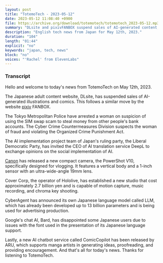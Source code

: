 ```yaml
---
layout: post
title: "TotemoTech - 2023-05-12"
date: 2023-05-12 11:08:40 +0900
file: https://archive.org/download/totemotech/totemotech_2023-05-12.mp3
summary: "DLsite and pixivFANBOX suspend sales of AI-generated content, Tokyo police arrest woman for SIM swap scam, & more…"
description: "English tech news from Japan for May 12th, 2023."
duration: "104"
length: "01:44"
explicit: "no"
keywords: "japan, tech, news"
block: "no"
voices: "'Rachel' from ElevenLabs"
---
```


### Transcript

Hello and welcome to today's news from TotemoTech on May 12th, 2023.

The Japanese adult content website, DLsite, has suspended sales of AI-generated illustrations and comics. This follows a similar move by the website [pixiv](/companies/pixiv) FANBOX.

The Tokyo Metropolitan Police have arrested a woman on suspicion of using the SIM swap scam to steal money from other people's bank accounts. The Cyber Crime Countermeasures Division suspects the woman of fraud and violating the Organized Crime Punishment Act.

The AI implementation project team of Japan's ruling party, the Liberal Democratic Party, has invited the CEO of AI translation service DeepL to exchange opinions on the social implementation of AI.

[Canon](/companies/canon) has released a new compact camera, the PowerShot V10, specifically designed for vlogging. It features a vertical body and a 1-inch sensor with an ultra-wide-angle 19mm lens.

Cover Corp, the operator of Hololive, has established a new studio that cost approximately 2.7 billion yen and is capable of motion capture, music recording, and chroma key shooting.

CyberAgent has announced its own Japanese language model called LLM, which has already been developed up to 13 billion parameters and is being used for advertising production.

Google's chat AI, Bard, has disappointed some Japanese users due to issues with the font used in the presentation of its Japanese language support.

Lastly, a new AI chatbot service called ComicCopilot has been released by ARU, which supports manga artists in generating ideas, proofreading, and providing encouragement.
And that's all for today's news. Thanks for listening to TotemoTech.
